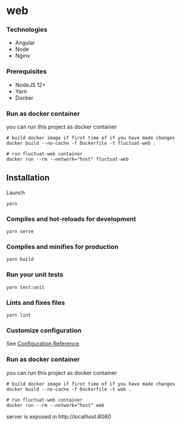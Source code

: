 # web

### Technologies

 - Angular
 - Node
 - Nginx

### Prerequisites

 - NodeJS 12+
 - Yarn
 - Docker

### Run as docker container

you can run this project as docker container

    # build docker image if first time of if you have made changes
    docker build --no-cache -f Dockerfile -t fluctuat-web .

    # run fluctuat-web container
    docker run --rm --network="host" fluctuat-web

## Installation

Launch

    yarn

### Compiles and hot-reloads for development
```
yarn serve
```

### Compiles and minifies for production
```
yarn build
```

### Run your unit tests
```
yarn test:unit
```

### Lints and fixes files
```
yarn lint
```

### Customize configuration
See [Configuration Reference](https://cli.vuejs.org/config/).

### Run as docker container

you can run this project as docker container

    # build docker image if first time of if you have made changes
    docker build --no-cache -f Dockerfile -t web .

    # run fluctuat-web container
    docker run --rm --network="host" web

   server is exposed in http://localhost:8080
